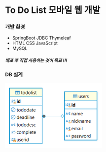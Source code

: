# To Do List 모바일 웹 개발

### 개발 환경
- SpringBoot JDBC Thymeleaf
- HTML CSS JavaScript
- MySQL

##### 배포 후 직접 사용하는 것이 목표 !!!

### DB 설계
![DB설계](https://github.com/khr316/todolist/blob/main/DB%EC%84%A4%EA%B3%84.PNG)
